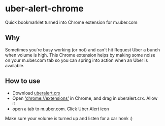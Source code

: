 # uber-alert-chrome
Quick bookmarklet turned into Chrome extension for m.uber.com

## Why

Sometimes you're busy working (or not) and can't hit Request Uber a
bunch when volume is high. This Chrome extension helps by making some
noise on your m.uber.com tab so you can spring into action when an Uber
is available.

## How to use

- Download [uberalert.crx](https://github.com/steadystatic/uber-alert-chrome/raw/master/uberalert.crx)
- Open ['chrome://extensions'](chrome://extensions) in Chrome, and drag in uberalert.crx. Allow it
- open a tab to m.uber.com. Click Uber Alert icon

Make sure your volume is turned up and listen for a car honk :)
